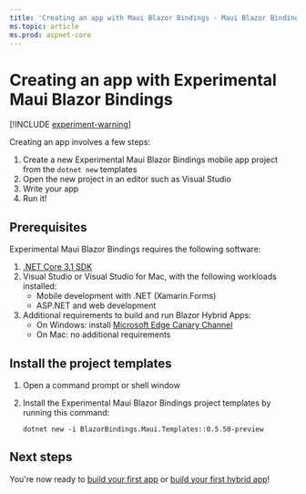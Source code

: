```yaml
---
title: 'Creating an app with Maui Blazor Bindings - Maui Blazor Bindings'
ms.topic: article
ms.prod: aspnet-core
---
```


# Creating an app with Experimental Maui Blazor Bindings

[!INCLUDE [experiment-warning](includes/experiment-warning.md)]

Creating an app involves a few steps:

1. Create a new Experimental Maui Blazor Bindings mobile app project from the `dotnet new` templates
1. Open the new project in an editor such as Visual Studio
1. Write your app
1. Run it!

## Prerequisites

Experimental Maui Blazor Bindings requires the following software:

1. [.NET Core 3.1 SDK](https://dotnet.microsoft.com/download)
1. Visual Studio or Visual Studio for Mac, with the following workloads installed:
   * Mobile development with .NET (Xamarin.Forms)
   * ASP.NET and web development
1. Additional requirements to build and run Blazor Hybrid Apps:
   * On Windows: install [Microsoft Edge Canary Channel](https://www.microsoftedgeinsider.com/download)
   * On Mac: no additional requirements

## Install the project templates

1. Open a command prompt or shell window
1. Install the Experimental Maui Blazor Bindings project templates by running this command:

    ```shell
    dotnet new -i BlazorBindings.Maui.Templates::0.5.50-preview
    ```

## Next steps

You're now ready to [build your first app](walkthroughs/build-first-app.md) or [build your first hybrid app](walkthroughs/build-first-hybrid-app.md)!
